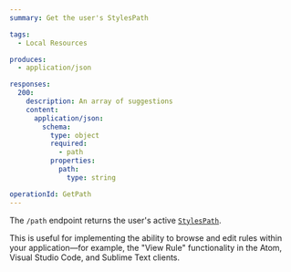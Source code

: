 ```yaml
---
summary: Get the user's StylesPath

tags:
  - Local Resources

produces:
  - application/json

responses:
  200:
    description: An array of suggestions
    content:
      application/json:
        schema:
          type: object
          required:
            - path
          properties:
            path:
              type: string

operationId: GetPath
---
```


The `/path` endpoint returns the user's active [`StylesPath`](https://errata-ai.github.io/vale-server/docs/style).

This is useful for implementing the ability to browse and edit rules within your application&mdash;for example, the "View Rule" functionality in the Atom, Visual Studio Code, and Sublime Text clients.


